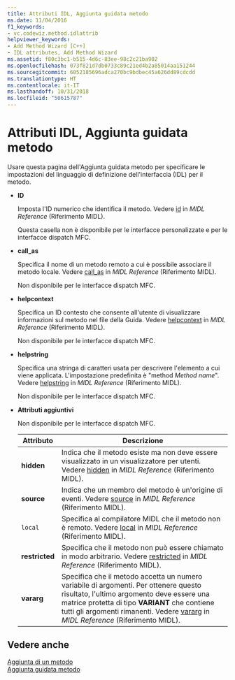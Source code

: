 ```yaml
---
title: Attributi IDL, Aggiunta guidata metodo
ms.date: 11/04/2016
f1_keywords:
- vc.codewiz.method.idlattrib
helpviewer_keywords:
- Add Method Wizard [C++]
- IDL attributes, Add Method Wizard
ms.assetid: f80c3bc1-b515-4d6c-83ee-98c2c21ba902
ms.openlocfilehash: 073f821d7db0733c89c21ed4b2a85014aa151244
ms.sourcegitcommit: 6052185696adca270bc9bdbec45a626dd89cdcdd
ms.translationtype: HT
ms.contentlocale: it-IT
ms.lasthandoff: 10/31/2018
ms.locfileid: "50615787"
---
```

# <a name="idl-attributes-add-method-wizard"></a>Attributi IDL, Aggiunta guidata metodo

Usare questa pagina dell'Aggiunta guidata metodo per specificare le impostazioni del linguaggio di definizione dell'interfaccia (IDL) per il metodo.

- **ID**

   Imposta l'ID numerico che identifica il metodo. Vedere [id](/windows/desktop/Midl/id) in *MIDL Reference* (Riferimento MIDL).

   Questa casella non è disponibile per le interfacce personalizzate e per le interfacce dispatch MFC.

- **call_as**

   Specifica il nome di un metodo remoto a cui è possibile associare il metodo locale. Vedere [call_as](/windows/desktop/Midl/call-as) in *MIDL Reference* (Riferimento MIDL).

   Non disponibile per le interfacce dispatch MFC.

- **helpcontext**

   Specifica un ID contesto che consente all'utente di visualizzare informazioni sul metodo nel file della Guida. Vedere [helpcontext](/windows/desktop/Midl/helpcontext) in *MIDL Reference* (Riferimento MIDL).

   Non disponibile per le interfacce dispatch MFC.

- **helpstring**

   Specifica una stringa di caratteri usata per descrivere l'elemento a cui viene applicata. L'impostazione predefinita è "method *Method name*". Vedere [helpstring](/windows/desktop/Midl/helpstring) in *MIDL Reference* (Riferimento MIDL).

   Non disponibile per le interfacce dispatch MFC.

- **Attributi aggiuntivi**

   Non disponibile per le interfacce dispatch MFC.

   |Attributo|Descrizione|
   |---------------|-----------------|
   |**hidden**|Indica che il metodo esiste ma non deve essere visualizzato in un visualizzatore per utenti. Vedere [hidden](/windows/desktop/Midl/hidden) in *MIDL Reference* (Riferimento MIDL).|
   |**source**|Indica che un membro del metodo è un'origine di eventi. Vedere [source](/windows/desktop/Midl/source) in *MIDL Reference* (Riferimento MIDL).|
   |`local`|Specifica al compilatore MIDL che il metodo non è remoto. Vedere [local](/windows/desktop/Midl/local) in *MIDL Reference* (Riferimento MIDL).|
   |**restricted**|Specifica che il metodo non può essere chiamato in modo arbitrario. Vedere [restricted](/windows/desktop/Midl/restricted) in *MIDL Reference* (Riferimento MIDL).|
   |**vararg**|Specifica che il metodo accetta un numero variabile di argomenti. Per ottenere questo risultato, l'ultimo argomento deve essere una matrice protetta di tipo **VARIANT** che contiene tutti gli argomenti rimanenti. Vedere [vararg](/windows/desktop/Midl/vararg) in *MIDL Reference* (Riferimento MIDL).|

## <a name="see-also"></a>Vedere anche

[Aggiunta di un metodo](../ide/adding-a-method-visual-cpp.md)<br>
[Aggiunta guidata metodo](../ide/add-method-wizard.md)